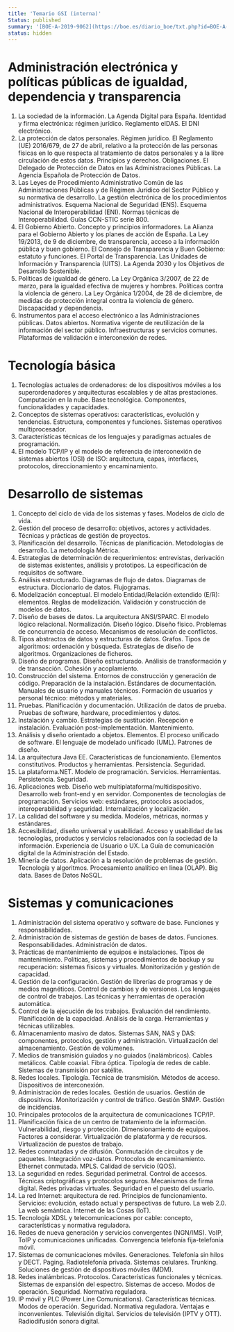 ```yaml
---
title: 'Temario GSI (interna)'
Status: published
summary: '[BOE-A-2019-9062](https://boe.es/diario_boe/txt.php?id=BOE-A-2019-9062) - Anexo X'
status: hidden
---
```


# Administración electrónica y políticas públicas de igualdad, dependencia y transparencia

1. La sociedad de la información. La Agenda Digital para España. Identidad y firma electrónica: régimen jurídico. Reglamento eIDAS. El DNI electrónico.
2. La protección de datos personales. Régimen jurídico. El Reglamento (UE) 2016/679, de 27 de abril, relativo a la protección de las personas físicas en lo que respecta al tratamiento de datos personales y a la libre circulación de estos datos. Principios y derechos. Obligaciones. El Delegado de Protección de Datos en las Administraciones Públicas. La Agencia Española de Protección de Datos.
3. Las Leyes de Procedimiento Administrativo Común de las Administraciones Públicas y de Régimen Jurídico del Sector Público y su normativa de desarrollo. La gestión electrónica de los procedimientos administrativos. Esquema Nacional de Seguridad (ENS). Esquema Nacional de Interoperabilidad (ENI). Normas técnicas de Interoperabilidad. Guías CCN-STIC serie 800.
4. El Gobierno Abierto. Concepto y principios informadores. La Alianza para el Gobierno Abierto y los planes de acción de España. La Ley 19/2013, de 9 de diciembre, de transparencia, acceso a la información pública y buen gobierno. El Consejo de Transparencia y Buen Gobierno: estatuto y funciones. El Portal de Transparencia. Las Unidades de Información y Transparencia (UITS). La Agenda 2030 y los Objetivos de Desarrollo Sostenible.
5. Políticas de igualdad de género. La Ley Orgánica 3/2007, de 22 de marzo, para la igualdad efectiva de mujeres y hombres. Políticas contra la violencia de género. La Ley Orgánica 1/2004, de 28 de diciembre, de medidas de protección integral contra la violencia de género. Discapacidad y dependencia.
6. Instrumentos para el acceso electrónico a las Administraciones públicas. Datos abiertos. Normativa vigente de reutilización de la información del sector público. Infraestructuras y servicios comunes. Plataformas de validación e interconexión de redes.

# Tecnología básica

1. Tecnologías actuales de ordenadores: de los dispositivos móviles a los superordenadores y arquitecturas escalables y de altas prestaciones. Computación en la nube. Base tecnológica. Componentes, funcionalidades y capacidades.
2. Conceptos de sistemas operativos: características, evolución y tendencias. Estructura, componentes y funciones. Sistemas operativos multiprocesador.
3. Características técnicas de los lenguajes y paradigmas actuales de programación.
4. El modelo TCP/IP y el modelo de referencia de interconexión de sistemas abiertos (OSI) de ISO: arquitectura, capas, interfaces, protocolos, direccionamiento y encaminamiento.

# Desarrollo de sistemas

1. Concepto del ciclo de vida de los sistemas y fases. Modelos de ciclo de vida.
2. Gestión del proceso de desarrollo: objetivos, actores y actividades. Técnicas y prácticas de gestión de proyectos.
3. Planificación del desarrollo. Técnicas de planificación. Metodologías de desarrollo. La metodología Métrica.
4. Estrategias de determinación de requerimientos: entrevistas, derivación de sistemas existentes, análisis y prototipos. La especificación de requisitos de software.
5. Análisis estructurado. Diagramas de flujo de datos. Diagramas de estructura. Diccionario de datos. Flujogramas.
6. Modelización conceptual. El modelo Entidad/Relación extendido (E/R): elementos. Reglas de modelización. Validación y construcción de modelos de datos.
7. Diseño de bases de datos. La arquitectura ANSI/SPARC. El modelo lógico relacional. Normalización. Diseño lógico. Diseño físico. Problemas de concurrencia de acceso. Mecanismos de resolución de conflictos.
8. Tipos abstractos de datos y estructuras de datos. Grafos. Tipos de algoritmos: ordenación y búsqueda. Estrategias de diseño de algoritmos. Organizaciones de ficheros.
9. Diseño de programas. Diseño estructurado. Análisis de transformación y de transacción. Cohesión y acoplamiento.
10. Construcción del sistema. Entornos de construcción y generación de código. Preparación de la instalación. Estándares de documentación. Manuales de usuario y manuales técnicos. Formación de usuarios y personal técnico: métodos y materiales.
11. Pruebas. Planificación y documentación. Utilización de datos de prueba. Pruebas de software, hardware, procedimientos y datos.
12. Instalación y cambio. Estrategias de sustitución. Recepción e instalación. Evaluación post-implementación. Mantenimiento.
13. Análisis y diseño orientado a objetos. Elementos. El proceso unificado de software. El lenguaje de modelado unificado (UML). Patrones de diseño.
14. La arquitectura Java EE. Características de funcionamiento. Elementos constitutivos. Productos y herramientas. Persistencia. Seguridad.
15. La plataforma.NET. Modelo de programación. Servicios. Herramientas. Persistencia. Seguridad.
16. Aplicaciones web. Diseño web multiplataforma/multidispositivo. Desarrollo web front-end y en servidor. Componentes de tecnologías de programación. Servicios web: estándares, protocolos asociados, interoperabilidad y seguridad. Internalización y localización.
17. La calidad del software y su medida. Modelos, métricas, normas y estándares.
18. Accesibilidad, diseño universal y usabilidad. Acceso y usabilidad de las tecnologías, productos y servicios relacionados con la sociedad de la información. Experiencia de Usuario o UX. La Guía de comunicación digital de la Administración del Estado.
19. Minería de datos. Aplicación a la resolución de problemas de gestión. Tecnología y algoritmos. Procesamiento analítico en línea (OLAP). Big data. Bases de Datos NoSQL.

# Sistemas y comunicaciones

1. Administración del sistema operativo y software de base. Funciones y responsabilidades.
2. Administración de sistemas de gestión de bases de datos. Funciones. Responsabilidades. Administración de datos.
3. Prácticas de mantenimiento de equipos e instalaciones. Tipos de mantenimiento. Políticas, sistemas y procedimientos de backup y su recuperación: sistemas físicos y virtuales. Monitorización y gestión de capacidad.
4. Gestión de la configuración. Gestión de librerías de programas y de medios magnéticos. Control de cambios y de versiones. Los lenguajes de control de trabajos. Las técnicas y herramientas de operación automática.
5. Control de la ejecución de los trabajos. Evaluación del rendimiento. Planificación de la capacidad. Análisis de la carga. Herramientas y técnicas utilizables.
6. Almacenamiento masivo de datos. Sistemas SAN, NAS y DAS: componentes, protocolos, gestión y administración. Virtualización del almacenamiento. Gestión de volúmenes.
7. Medios de transmisión guiados y no guiados (inalámbricos). Cables metálicos. Cable coaxial. Fibra óptica. Tipología de redes de cable. Sistemas de transmisión por satélite.
8. Redes locales. Tipología. Técnica de transmisión. Métodos de acceso. Dispositivos de interconexión.
9. Administración de redes locales. Gestión de usuarios. Gestión de dispositivos. Monitorización y control de tráfico. Gestión SNMP. Gestión de incidencias.
10. Principales protocolos de la arquitectura de comunicaciones TCP/IP.
11. Planificación física de un centro de tratamiento de la información. Vulnerabilidad, riesgo y protección. Dimensionamiento de equipos. Factores a considerar. Virtualización de plataforma y de recursos. Virtualización de puestos de trabajo.
12. Redes conmutadas y de difusión. Conmutación de circuitos y de paquetes. Integración voz-datos. Protocolos de encaminamiento. Ethernet conmutada. MPLS. Calidad de servicio (QOS).
13. La seguridad en redes. Seguridad perimetral. Control de accesos. Técnicas criptográficas y protocolos seguros. Mecanismos de firma digital. Redes privadas virtuales. Seguridad en el puesto del usuario.
14. La red Internet: arquitectura de red. Principios de funcionamiento. Servicios: evolución, estado actual y perspectivas de futuro. La web 2.0. La web semántica. Internet de las Cosas (IoT).
15. Tecnología XDSL y telecomunicaciones por cable: concepto, características y normativa reguladora.
16. Redes de nueva generación y servicios convergentes (NGN/IMS). VoIP, ToIP y comunicaciones unificadas. Convergencia telefonía fija-telefonía móvil.
17. Sistemas de comunicaciones móviles. Generaciones. Telefonía sin hilos y DECT. Paging. Radiotelefonía privada. Sistemas celulares. Trunking. Soluciones de gestión de dispositivos móviles (MDM).
18. Redes inalámbricas. Protocolos. Características funcionales y técnicas. Sistemas de expansión del espectro. Sistemas de acceso. Modos de operación. Seguridad. Normativa reguladora.
19. IP móvil y PLC (Power Line Comunications). Características técnicas. Modos de operación. Seguridad. Normativa reguladora. Ventajas e inconvenientes. Televisión digital. Servicios de televisión (IPTV y OTT). Radiodifusión sonora digital.